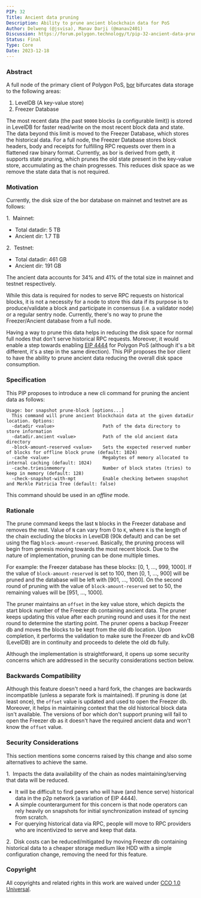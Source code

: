 ```yaml
---
PIP: 32
Title: Ancient data pruning 
Description: Ability to prune ancient blockchain data for PoS
Author: Delweng (@jsvisa), Manav Darji (@manav2401)
Discussion: https://forum.polygon.technology/t/pip-32-ancient-data-pruning/13346
Status: Final
Type: Core
Date: 2023-12-18
---
```

### Abstract

A full node of the primary client of Polygon PoS, [bor](https://github.com/maticnetwork/bor) bifurcates data storage to the following areas:
1. LevelDB (A key-value store)
2. Freezer Database

The most recent data (the past `90000` blocks (a configurable limit)) is stored in LevelDB for faster read/write on the most recent block data and state. The data beyond this limit is moved to the Freezer Database, which stores the historical data. For a full node, the Freezer Database stores block headers, body and receipts for fulfilling RPC requests over them in a flattened raw binary format. Currently, as bor is derived from geth, it supports state pruning, which prunes the old state present in the key-value store, accumulating as the chain progresses. This reduces disk space as we remove the state data that is not required.

### Motivation

Currently, the disk size of the bor database on mainnet and testnet are as follows:

1.  Mainnet:

* Total datadir: 5 TB
* Ancient dir: 1.7 TB

2.  Testnet:

* Total datadir: 461 GB
* Ancient dir: 191 GB

The ancient data accounts for 34% and 41% of the total size in mainnet and testnet respectively.

While this data is required for nodes to serve RPC requests on historical blocks, it is not a necessity for a node to store this data if its purpose is to produce/validate a block and participate in consensus (i.e. a validator node) or a regular sentry node. Currently, there's no way to prune the Freezer/Ancient database from a full node.

Having a way to prune this data helps in reducing the disk space for normal full nodes that don't serve historical RPC requests. Moreover, it would enable a step towards enabling [EIP 4444](https://eips.ethereum.org/EIPS/eip-4444) for Polygon PoS (although it's a bit different, it's a step in the same direction). This PIP proposes the bor client to have the ability to prune ancient data reducing the overall disk space consumption.




### Specification

This PIP proposes to introduce a new cli command for pruning the ancient data as follows:

```
Usage: bor snapshot prune-block [options...]
  This command will prune ancient blockchain data at the given datadir location. Options:
  -datadir <value>                  Path of the data directory to store information
  -datadir.ancient <value>          Path of the old ancient data directory
  -block-amount-reserved <value>    Sets the expected reserved number of blocks for offline block prune (default: 1024)
  -cache <value>                    Megabytes of memory allocated to internal caching (default: 1024)
  -cache.triesinmemory              Number of block states (tries) to keep in memory (default: 128)
  -check-snapshot-with-mpt          Enable checking between snapshot and Merkle Patricia Tree (default: false)

``` 

This command should be used in an _offline_ mode.

### Rationale

The prune command keeps the last `N` blocks in the Freezer database and removes the rest. Value of `N` can vary from 0 to `K`, where `K` is the length of the chain excluding the blocks in LevelDB (90k default) and can be set using the flag `block-amount-reserved`. Basically, the pruning process will begin from genesis moving towards the most recent block. Due to the nature of implementation, pruning can be done multiple times.

For example: the Freezer database has these blocks: \[0, 1, ..., 999, 1000\]. If the value of `block-amount-reserved` is set to 100, then \[0, 1, ..., 900\] will be pruned and the database will be left with \[901, ..., 1000\]. On the second round of pruning with the value of `block-amount-reserved` set to 50, the remaining values will be \[951, ..., 1000\].

The pruner maintains an `offset` in the key value store, which depicts the start block number of the Freezer db containing ancient data. The pruner keeps updating this value after each pruning round and uses it for the next round to determine the starting point. The pruner opens a backup Freezer db and moves the blocks to be kept from the old db location. Upon completion, it performs the validation to make sure the Freezer db and kvDB (LevelDB) are in continuity and proceeds to delete the old db fully.

Although the implementation is straightforward, it opens up some security concerns which are addressed in the security considerations section below.

### Backwards Compatibility

Although this feature doesn't need a hard fork, the changes are backwards incompatible (unless a separate fork is maintained). If pruning is done (at least once), the `offset` value is updated and used to open the Freezer db. Moreover, it helps in maintaining context that the old historical block data isn't available. The versions of bor which don't support pruning will fail to open the Freezer db as it doesn't have the required ancient data and won't know the `offset` value.


### Security Considerations

This section mentions some concerns raised by this change and also some alternatives to achieve the same. 

1.  Impacts the data availability of the chain as nodes maintaining/serving that data will be reduced.
-   It will be difficult to find peers who will have (and hence serve) historical data in the p2p network (a variation of EIP 4444).   
-   A simple counterargument for this concern is that node operators can rely heavily on snapshots for initial synchronization instead of syncing from scratch. 
-   For querying historical data via RPC, people will move to RPC providers who are incentivized to serve and keep that data.
    
2.  Disk costs can be reduced/mitigated by moving Freezer db containing historical data to a cheaper storage medium like HDD with a simple configuration change, removing the need for this feature.

### Copyright

All copyrights and related rights in this work are waived under [CCO 1.0 Universal](https://creativecommons.org/publicdomain/zero/1.0/legalcode).
